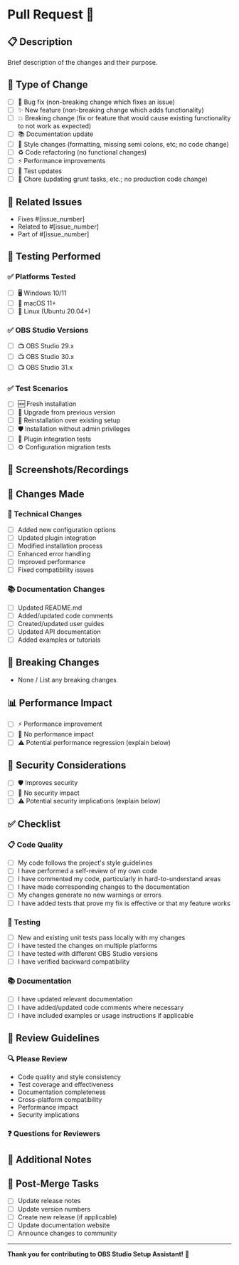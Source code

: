 # Pull Request 🚀

## 📋 Description
Brief description of the changes and their purpose.

## 🔄 Type of Change
- [ ] 🐛 Bug fix (non-breaking change which fixes an issue)
- [ ] ✨ New feature (non-breaking change which adds functionality)
- [ ] 💥 Breaking change (fix or feature that would cause existing functionality to not work as expected)
- [ ] 📚 Documentation update
- [ ] 🎨 Style changes (formatting, missing semi colons, etc; no code change)
- [ ] ♻️ Code refactoring (no functional changes)
- [ ] ⚡ Performance improvements
- [ ] 🧪 Test updates
- [ ] 🔧 Chore (updating grunt tasks, etc.; no production code change)

## 🎯 Related Issues
- Fixes #[issue_number]
- Related to #[issue_number]
- Part of #[issue_number]

## 🧪 Testing Performed
### ✅ Platforms Tested
- [ ] 🖥️ Windows 10/11
- [ ] 🍎 macOS 11+
- [ ] 🐧 Linux (Ubuntu 20.04+)

### ✅ OBS Studio Versions
- [ ] 📺 OBS Studio 29.x
- [ ] 📺 OBS Studio 30.x
- [ ] 📺 OBS Studio 31.x

### ✅ Test Scenarios
- [ ] 🆕 Fresh installation
- [ ] 🔄 Upgrade from previous version
- [ ] 🔁 Reinstallation over existing setup
- [ ] 🛡️ Installation without admin privileges
- [ ] 🔌 Plugin integration tests
- [ ] ⚙️ Configuration migration tests

## 📸 Screenshots/Recordings
<!-- Add screenshots, GIFs, or videos demonstrating the changes -->

## 📝 Changes Made
### 🔧 Technical Changes
- [ ] Added new configuration options
- [ ] Updated plugin integration
- [ ] Modified installation process
- [ ] Enhanced error handling
- [ ] Improved performance
- [ ] Fixed compatibility issues

### 📚 Documentation Changes
- [ ] Updated README.md
- [ ] Added/updated code comments
- [ ] Created/updated user guides
- [ ] Updated API documentation
- [ ] Added examples or tutorials

## 🚨 Breaking Changes
<!-- Describe any breaking changes and migration steps -->
- None / List any breaking changes

## 📊 Performance Impact
<!-- Describe any performance implications -->
- [ ] ⚡ Performance improvement
- [ ] 🔄 No performance impact
- [ ] ⚠️ Potential performance regression (explain below)

## 🔐 Security Considerations
<!-- Describe any security implications -->
- [ ] 🛡️ Improves security
- [ ] 🔄 No security impact
- [ ] ⚠️ Potential security implications (explain below)

## ✅ Checklist
### 📋 Code Quality
- [ ] My code follows the project's style guidelines
- [ ] I have performed a self-review of my own code
- [ ] I have commented my code, particularly in hard-to-understand areas
- [ ] I have made corresponding changes to the documentation
- [ ] My changes generate no new warnings or errors
- [ ] I have added tests that prove my fix is effective or that my feature works

### 🧪 Testing
- [ ] New and existing unit tests pass locally with my changes
- [ ] I have tested the changes on multiple platforms
- [ ] I have tested with different OBS Studio versions
- [ ] I have verified backward compatibility

### 📚 Documentation
- [ ] I have updated relevant documentation
- [ ] I have added/updated code comments where necessary
- [ ] I have included examples or usage instructions if applicable

## 🤝 Review Guidelines
### 🔍 Please Review
- Code quality and style consistency
- Test coverage and effectiveness
- Documentation completeness
- Cross-platform compatibility
- Performance impact
- Security implications

### ❓ Questions for Reviewers
<!-- Any specific questions or areas you'd like reviewers to focus on -->

## 📝 Additional Notes
<!-- Any additional information that would be helpful for reviewers -->

## 🎉 Post-Merge Tasks
- [ ] Update release notes
- [ ] Update version numbers
- [ ] Create new release (if applicable)
- [ ] Update documentation website
- [ ] Announce changes to community

---

**Thank you for contributing to OBS Studio Setup Assistant!** 🙏 